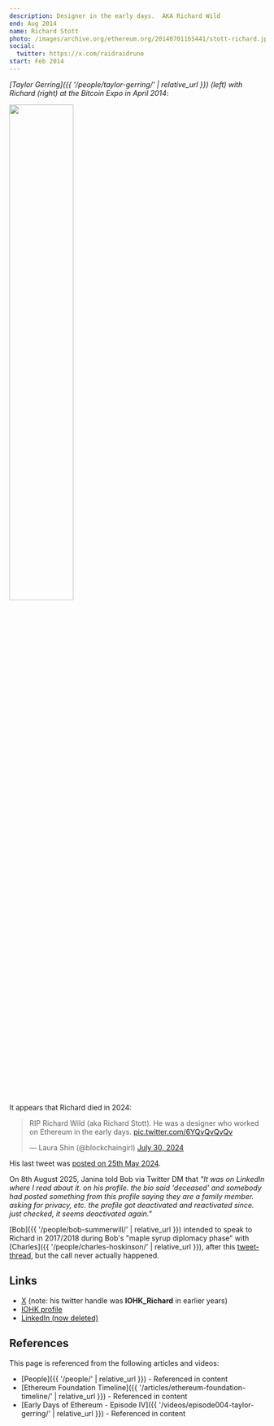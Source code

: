 ```yaml
---
description: Designer in the early days.  AKA Richard Wild
end: Aug 2014
name: Richard Stott
photo: /images/archive.org/ethereum.org/20140701165441/stott-richard.jpg
social:
  twitter: https://x.com/raidraidrune
start: Feb 2014
---
```

*[Taylor Gerring]({{ '/people/taylor-gerring/' | relative_url }}) (left) with Richard (right) at the Bitcoin Expo in April 2014*:

<img src="{{ '/images/duncan.co/duncan.co_cropped_richard_wild.png' | relative_url }}" style="width: 50%; height: auto;">

It appears that Richard died in 2024:

<blockquote class="twitter-tweet"><p lang="en" dir="ltr">RIP Richard Wild (aka Richard Stott). He was a designer who worked on Ethereum in the early days. <a href="https://t.co/6YQvQvQvQv">pic.twitter.com/6YQvQvQvQv</a></p>&mdash; Laura Shin (@blockchaingirl) <a href="https://twitter.com/blockchaingirl/status/1818203032980471885?ref_src=twsrc%5Etfw">July 30, 2024</a></blockquote> <script async src="https://platform.twitter.com/widgets.js" charset="utf-8"></script>

His last tweet was [posted on 25th May 2024](https://x.com/raidraidrune/status/1794755939540906305).

On 8th August 2025, Janina told Bob via Twitter DM that *"It was on LinkedIn where I read about it.  on his profile.  the bio said 'deceased' and somebody had posted something from this profile saying they are a family member.  asking for privacy, etc.  the profile got deactivated and reactivated since.  just checked, it seems deactivated again."*

[Bob]({{ '/people/bob-summerwill/' | relative_url }}) intended to speak to Richard in 2017/2018 during Bob's "maple syrup diplomacy phase" with [Charles]({{ '/people/charles-hoskinson/' | relative_url }}), after this [tweet-thread](https://twitter.com/raidraidrune/status/936638941947625474), but the call never actually happened.

## Links
- [X](https://x.com/raidraidrune) (note: his twitter handle was **IOHK_Richard** in earlier years)
- [IOHK profile](https://iohk.io/en/blog/authors/richard-wild/page-1/)
- [LinkedIn (now deleted)](https://www.linkedin.com/in/richard-wild-a0552026/)
## References

This page is referenced from the following articles and videos:

- [People]({{ '/people/' | relative_url }}) - Referenced in content
- [Ethereum Foundation Timeline]({{ '/articles/ethereum-foundation-timeline/' | relative_url }}) - Referenced in content
- [Early Days of Ethereum - Episode IV]({{ '/videos/episode004-taylor-gerring/' | relative_url }}) - Referenced in content
